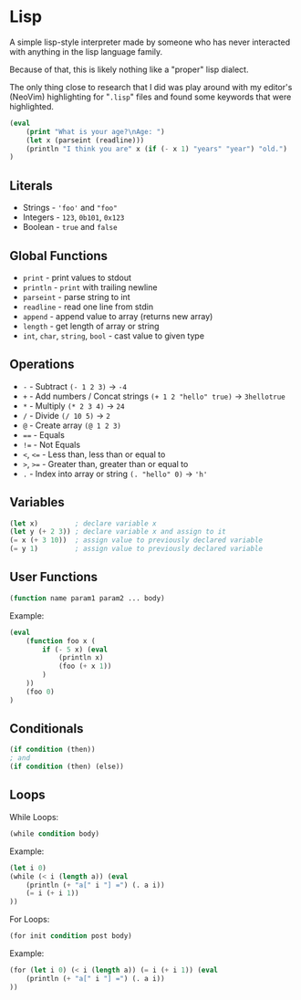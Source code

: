 # Lisp

A simple lisp-style interpreter made by someone who has never interacted
with anything in the lisp language family.

Because of that, this is likely nothing like a "proper" lisp dialect.

The only thing close to research that I did was play around with my
editor's (NeoVim) highlighting for "`.lisp`" files and found some
keywords that were highlighted.

```lisp
(eval
    (print "What is your age?\nAge: ")
    (let x (parseint (readline)))
    (println "I think you are" x (if (- x 1) "years" "year") "old.")
)
```

## Literals

- Strings - `'foo'` and `"foo"`
- Integers - `123`, `0b101`, `0x123`
- Boolean - `true` and `false`

## Global Functions

- `print` - print values to stdout
- `println` - `print` with trailing newline
- `parseint` - parse string to int
- `readline` - read one line from stdin
- `append` - append value to array (returns new array)
- `length` - get length of array or string
- `int`, `char`, `string`, `bool` - cast value to given type

## Operations

- `-` - Subtract `(- 1 2 3)` -> `-4`
- `+` - Add numbers / Concat strings `(+ 1 2 "hello" true)` -> `3hellotrue`
- `*` - Multiply `(* 2 3 4)` -> `24`
- `/` - Divide `(/ 10 5)` -> `2`
- `@` - Create array `(@ 1 2 3)`
- `==` - Equals
- `!=` - Not Equals
- `<`, `<=` - Less than, less than or equal to
- `>`, `>=` - Greater than, greater than or equal to
- `.` - Index into array or string `(. "hello" 0)` -> `'h'`

## Variables

```lisp
(let x)         ; declare variable x
(let y (+ 2 3)) ; declare variable x and assign to it
(= x (+ 3 10))  ; assign value to previously declared variable
(= y 1)         ; assign value to previously declared variable
```

## User Functions

```lisp
(function name param1 param2 ... body)
```

Example:

```lisp
(eval
    (function foo x (
        if (- 5 x) (eval
            (println x)
            (foo (+ x 1))
        )
    ))
    (foo 0)
)
```

## Conditionals

```lisp
(if condition (then))
; and
(if condition (then) (else))
```

## Loops

While Loops: 

```lisp
(while condition body)
```

Example:

```lisp
(let i 0)
(while (< i (length a)) (eval
    (println (+ "a[" i "] =") (. a i))
    (= i (+ i 1))
))
```

For Loops: 

```lisp
(for init condition post body)
```

Example:

```lisp
(for (let i 0) (< i (length a)) (= i (+ i 1)) (eval
    (println (+ "a[" i "] =") (. a i))
))
```
